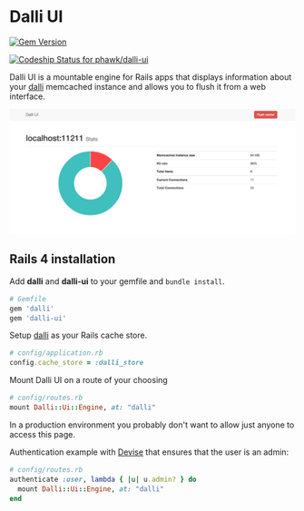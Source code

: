 # Dalli UI

[![Gem Version](https://badge.fury.io/rb/dalli-ui.svg)](http://badge.fury.io/rb/dalli-ui)

[ ![Codeship Status for phawk/dalli-ui](https://codeship.io/projects/97682f30-2dfb-0132-c2b8-5e5bd29e6176/status)](https://codeship.io/projects/39299)

Dalli UI is a mountable engine for Rails apps that displays information about your [dalli](https://github.com/mperham/dalli) memcached instance and allows you to flush it from a web interface.

![Dalli UI Sample](./images/sample.png)

## Rails 4 installation

Add **dalli** and **dalli-ui** to your gemfile and `bundle install`.

```rb
# Gemfile
gem 'dalli'
gem 'dalli-ui'
```

Setup [dalli](https://github.com/mperham/dalli) as your Rails cache store.

```rb
# config/application.rb
config.cache_store = :dalli_store
```

Mount Dalli UI on a route of your choosing

```rb
# config/routes.rb
mount Dalli::Ui::Engine, at: "dalli"
```

In a production environment you probably don't want to allow just anyone to access this page.

Authentication example with [Devise](https://github.com/plataformatec/devise) that ensures that the user is an admin:

```rb
# config/routes.rb
authenticate :user, lambda { |u| u.admin? } do
  mount Dalli::Ui::Engine, at: "dalli"
end
```
